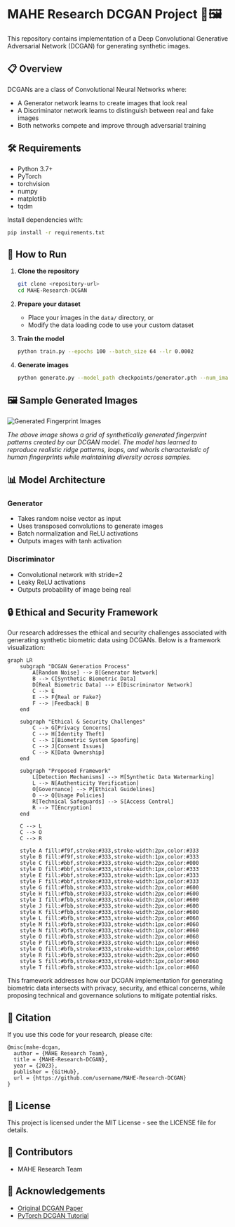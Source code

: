 # MAHE Research DCGAN Project 🧠🖼️

This repository contains implementation of a Deep Convolutional Generative Adversarial Network (DCGAN) for generating synthetic images.

## 📋 Overview

DCGANs are a class of Convolutional Neural Networks where:
- A Generator network learns to create images that look real
- A Discriminator network learns to distinguish between real and fake images
- Both networks compete and improve through adversarial training

## 🛠️ Requirements

- Python 3.7+
- PyTorch
- torchvision
- numpy
- matplotlib
- tqdm

Install dependencies with:
```bash
pip install -r requirements.txt
```

## 🚀 How to Run

1. **Clone the repository**
   ```bash
   git clone <repository-url>
   cd MAHE-Research-DCGAN
   ```

2. **Prepare your dataset**
   - Place your images in the `data/` directory, or
   - Modify the data loading code to use your custom dataset

3. **Train the model**
   ```bash
   python train.py --epochs 100 --batch_size 64 --lr 0.0002
   ```

4. **Generate images**
   ```bash
   python generate.py --model_path checkpoints/generator.pth --num_images 10
   ```

## 🖼️ Sample Generated Images

![Generated Fingerprint Images](samples/fingerprints_grid.png)

*The above image shows a grid of synthetically generated fingerprint patterns created by our DCGAN model. The model has learned to reproduce realistic ridge patterns, loops, and whorls characteristic of human fingerprints while maintaining diversity across samples.*

## 📊 Model Architecture

### Generator
- Takes random noise vector as input
- Uses transposed convolutions to generate images
- Batch normalization and ReLU activations
- Outputs images with tanh activation

### Discriminator
- Convolutional network with stride=2
- Leaky ReLU activations
- Outputs probability of image being real

## 🔒 Ethical and Security Framework

Our research addresses the ethical and security challenges associated with generating synthetic biometric data using DCGANs. Below is a framework visualization:

```mermaid
graph LR
    subgraph "DCGAN Generation Process"
        A[Random Noise] --> B[Generator Network]
        B --> C[Synthetic Biometric Data]
        D[Real Biometric Data] --> E[Discriminator Network]
        C --> E
        E --> F{Real or Fake?}
        F --> |Feedback| B
    end
    
    subgraph "Ethical & Security Challenges"
        C --> G[Privacy Concerns]
        C --> H[Identity Theft]
        C --> I[Biometric System Spoofing]
        C --> J[Consent Issues]
        C --> K[Data Ownership]
    end
    
    subgraph "Proposed Framework"
        L[Detection Mechanisms] --> M[Synthetic Data Watermarking]
        L --> N[Authenticity Verification]
        O[Governance] --> P[Ethical Guidelines]
        O --> Q[Usage Policies]
        R[Technical Safeguards] --> S[Access Control]
        R --> T[Encryption]
    end
    
    C --> L
    C --> O
    C --> R
    
    style A fill:#f9f,stroke:#333,stroke-width:2px,color:#333
    style B fill:#f9f,stroke:#333,stroke-width:1px,color:#333
    style C fill:#bbf,stroke:#333,stroke-width:2px,color:#000
    style D fill:#bbf,stroke:#333,stroke-width:1px,color:#333
    style E fill:#bbf,stroke:#333,stroke-width:1px,color:#333
    style F fill:#bbf,stroke:#333,stroke-width:1px,color:#333
    style G fill:#fbb,stroke:#333,stroke-width:2px,color:#600
    style H fill:#fbb,stroke:#333,stroke-width:2px,color:#600
    style I fill:#fbb,stroke:#333,stroke-width:2px,color:#600
    style J fill:#fbb,stroke:#333,stroke-width:2px,color:#600
    style K fill:#fbb,stroke:#333,stroke-width:2px,color:#600
    style L fill:#bfb,stroke:#333,stroke-width:2px,color:#060
    style M fill:#bfb,stroke:#333,stroke-width:1px,color:#060
    style N fill:#bfb,stroke:#333,stroke-width:1px,color:#060
    style O fill:#bfb,stroke:#333,stroke-width:2px,color:#060
    style P fill:#bfb,stroke:#333,stroke-width:1px,color:#060
    style Q fill:#bfb,stroke:#333,stroke-width:1px,color:#060
    style R fill:#bfb,stroke:#333,stroke-width:2px,color:#060
    style S fill:#bfb,stroke:#333,stroke-width:1px,color:#060
    style T fill:#bfb,stroke:#333,stroke-width:1px,color:#060
```

This framework addresses how our DCGAN implementation for generating biometric data intersects with privacy, security, and ethical concerns, while proposing technical and governance solutions to mitigate potential risks.

## 📝 Citation

If you use this code for your research, please cite:

```
@misc{mahe-dcgan,
  author = {MAHE Research Team},
  title = {MAHE-Research-DCGAN},
  year = {2023},
  publisher = {GitHub},
  url = {https://github.com/username/MAHE-Research-DCGAN}
}
```

## 📜 License

This project is licensed under the MIT License - see the LICENSE file for details.

## 👥 Contributors

- MAHE Research Team

## 🙏 Acknowledgements

- [Original DCGAN Paper](https://arxiv.org/abs/1511.06434)
- [PyTorch DCGAN Tutorial](https://pytorch.org/tutorials/beginner/dcgan_faces_tutorial.html)
